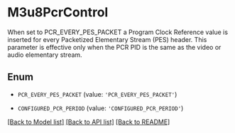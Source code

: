 # M3u8PcrControl

When set to PCR_EVERY_PES_PACKET a Program Clock Reference value is inserted for every Packetized Elementary Stream (PES) header. This parameter is effective only when the PCR PID is the same as the video or audio elementary stream.

## Enum

* `PCR_EVERY_PES_PACKET` (value: `'PCR_EVERY_PES_PACKET'`)

* `CONFIGURED_PCR_PERIOD` (value: `'CONFIGURED_PCR_PERIOD'`)

[[Back to Model list]](../README.md#documentation-for-models) [[Back to API list]](../README.md#documentation-for-api-endpoints) [[Back to README]](../README.md)


